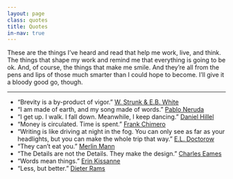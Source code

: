 ```yaml
---
layout: page
class: quotes
title: Quotes
in-nav: true
---
```


These are the things I’ve heard and read that help me work, live, and think. The things that shape my work and remind me that everything is going to be ok. And, of course, the things that make me smile. And they’re all from the pens and lips of those much smarter than I could hope to become. I’ll give it a bloody good go, though.

* * *

- “Brevity is a by-product of&nbsp;vigor.” [W. Strunk & E.B. White](class:caps)
- “I am made of earth, and my song made of&nbsp;words.” [Pablo Neruda](class:caps)
- “I get up. I walk. I fall down. Meanwhile, I keep&nbsp;dancing.” [Daniel Hillel](class:caps)
- “Money is circulated. Time is&nbsp;spent.” [Frank Chimero](class:caps)
- “Writing is like driving at night in the fog. You can only see as far as your headlights, but you can make the whole trip that&nbsp;way.” [E.L. Doctorow](class:caps)
- “They can’t eat you.” [Merlin Mann](class:caps)
- “The Details are not the Details. They make the&nbsp;design.” [Charles Eames](class:caps)
- “Words mean things.” [Erin Kissanne](class:caps)
- “Less, but better.” [Dieter Rams](class:caps)
